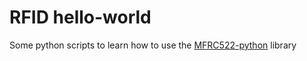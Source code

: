 # RFID hello-world

Some python scripts to learn how to use the [MFRC522-python](https://github.com/mxgxw/MFRC522-python) library
